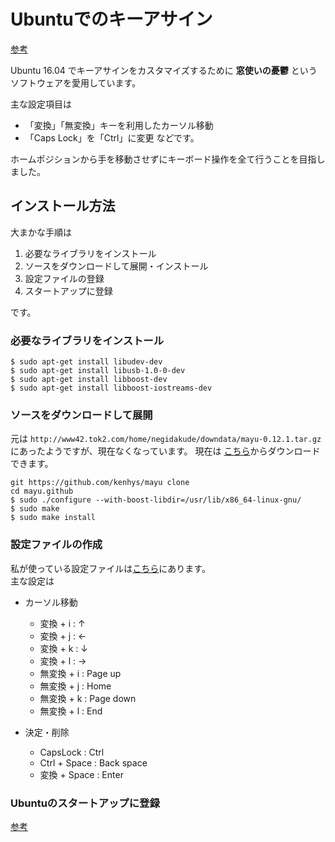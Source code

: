 # Ubuntuでのキーアサイン
[参考](http://symfoware.blog68.fc2.com/blog-entry-1873.html)

Ubuntu 16.04 でキーアサインをカスタマイズするために
**窓使いの憂鬱** というソフトウェアを愛用しています。

主な設定項目は
+ 「変換」「無変換」キーを利用したカーソル移動
+ 「Caps Lock」を「Ctrl」に変更
などです。

ホームポジションから手を移動させずにキーボード操作を全て行うことを目指しました。

## インストール方法

大まかな手順は

1. 必要なライブラリをインストール
2. ソースをダウンロードして展開・インストール
3. 設定ファイルの登録
4. スタートアップに登録

です。

### 必要なライブラリをインストール
```
$ sudo apt-get install libudev-dev
$ sudo apt-get install libusb-1.0-0-dev
$ sudo apt-get install libboost-dev
$ sudo apt-get install libboost-iostreams-dev
```

### ソースをダウンロードして展開
元は `http://www42.tok2.com/home/negidakude/downdata/mayu-0.12.1.tar.gz`
にあったようですが、現在なくなっています。
現在は
[こちら](https://github.com/kenhys/mayu)からダウンロードできます。

```
git https://github.com/kenhys/mayu clone
cd mayu.github
$ sudo ./configure --with-boost-libdir=/usr/lib/x86_64-linux-gnu/
$ sudo make
$ sudo make install
```

### 設定ファイルの作成
私が使っている設定ファイルは[こちら](config_files/.mayu)にあります。  
主な設定は

+ カーソル移動
  + 変換 + i : ↑
  + 変換 + j : ←
  + 変換 + k : ↓
  + 変換 + l : →
  + 無変換 + i : Page up
  + 無変換 + j : Home
  + 無変換 + k : Page down
  + 無変換 + l : End

+ 決定・削除
  + CapsLock : Ctrl
  + Ctrl + Space : Back space
  + 変換 + Space : Enter


### Ubuntuのスタートアップに登録
[参考](http://symfoware.blog68.fc2.com/blog-entry-1938.html)
